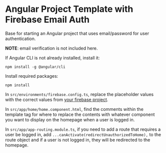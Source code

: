 # Angular Project Template with Firebase Email Auth

Base for starting an Angular project that uses email/password for user authentication. 

**NOTE**: email verification is not included here.

If Angular CLI is not already installed, install it:

`npm install -g @angular/cli`

Install required packages:

`npm install`

In `src/environments/firebase.config.ts`, replace the placeholder values with the correct values from [your firebase project](https://console.firebase.google.com/).

In `src/app/home/home.component.html`, find the comments within the template tag for where to replace the contents with whatever component you want to display on the homepage when a user is logged in.

In `src/app/app-routing.module.ts`, if you need to add a route that requires a user be logged in, add `...canActivate(redirectUnauthorizedToHome),` to the route object and if a user is not logged in, they will be redirected to the homepage.
